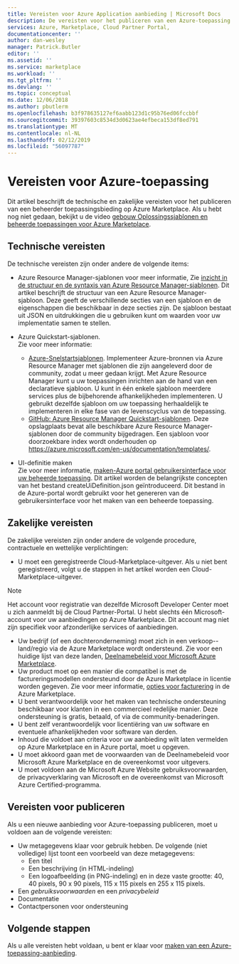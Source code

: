 ```yaml
---
title: Vereisten voor Azure Application aanbieding | Microsoft Docs
description: De vereisten voor het publiceren van een Azure-toepassing aanbieden op Azure Marketplace.
services: Azure, Marketplace, Cloud Partner Portal,
documentationcenter: ''
author: dan-wesley
manager: Patrick.Butler
editor: ''
ms.assetid: ''
ms.service: marketplace
ms.workload: ''
ms.tgt_pltfrm: ''
ms.devlang: ''
ms.topic: conceptual
ms.date: 12/06/2018
ms.author: pbutlerm
ms.openlocfilehash: b3f978635127ef6aabb123d1c95b76ed06fccbbf
ms.sourcegitcommit: 39397603c8534d3d0623ae4efbeca153df8ed791
ms.translationtype: MT
ms.contentlocale: nl-NL
ms.lasthandoff: 02/12/2019
ms.locfileid: "56097787"
---
```

# <a name="azure-application-prerequisites"></a>Vereisten voor Azure-toepassing

Dit artikel beschrijft de technische en zakelijke vereisten voor het publiceren van een beheerder toepassingsbieding op Azure Marketplace.  Als u hebt nog niet gedaan, bekijkt u de video [gebouw Oplossingssjablonen en beheerde toepassingen voor Azure Marketplace](https://channel9.msdn.com/Events/Build/2018/BRK3603).


## <a name="technical-requirements"></a>Technische vereisten

De technische vereisten zijn onder andere de volgende items:

*   Azure Resource Manager-sjablonen voor meer informatie, Zie [inzicht in de structuur en de syntaxis van Azure Resource Manager-sjablonen](https://docs.microsoft.com/azure/azure-resource-manager/resource-group-authoring-templates). Dit artikel beschrijft de structuur van een Azure Resource Manager-sjabloon. Deze geeft de verschillende secties van een sjabloon en de eigenschappen die beschikbaar in deze secties zijn. De sjabloon bestaat uit JSON en uitdrukkingen die u gebruiken kunt om waarden voor uw implementatie samen te stellen. 
* Azure Quickstart-sjablonen.<br> Zie voor meer informatie:

  * [Azure-Snelstartsjablonen](https://azure.microsoft.com/documentation/templates/). Implementeer Azure-bronnen via Azure Resource Manager met sjablonen die zijn aangeleverd door de community, zodat u meer gedaan krijgt. Met Azure Resource Manager kunt u uw toepassingen inrichten aan de hand van een declaratieve sjabloon. U kunt in één enkele sjabloon meerdere services plus de bijbehorende afhankelijkheden implementeren. U gebruikt dezelfde sjabloon om uw toepassing herhaaldelijk te implementeren in elke fase van de levenscyclus van de toepassing.
  * [GitHub: Azure Resource Manager Quickstart-sjablonen](https://github.com/azure/azure-quickstart-templates). Deze opslagplaats bevat alle beschikbare Azure Resource Manager-sjablonen door de community bijgedragen. Een sjabloon voor doorzoekbare index wordt onderhouden op https://azure.microsoft.com/en-us/documentation/templates/.
* UI-definitie maken<br>
Zie voor meer informatie, [maken-Azure portal gebruikersinterface voor uw beheerde toepassing](https://docs.microsoft.com/azure/azure-resource-manager/managed-application-createuidefinition-overview). Dit artikel worden de belangrijkste concepten van het bestand createUiDefinition.json geïntroduceerd. Dit bestand in de Azure-portal wordt gebruikt voor het genereren van de gebruikersinterface voor het maken van een beheerde toepassing.


## <a name="business-requirements"></a>Zakelijke vereisten

De zakelijke vereisten zijn onder andere de volgende procedure, contractuele en wettelijke verplichtingen:

* U moet een geregistreerde Cloud-Marketplace-uitgever. Als u niet bent geregistreerd, volgt u de stappen in het artikel worden een Cloud-Marketplace-uitgever.

>[!NOTE]
>Het account voor registratie van dezelfde Microsoft Developer Center moet u zich aanmeldt bij de Cloud Partner-Portal. U hebt slechts één Microsoft-account voor uw aanbiedingen op Azure Marketplace. Dit account mag niet zijn specifiek voor afzonderlijke services of aanbiedingen.

* Uw bedrijf (of een dochteronderneming) moet zich in een verkoop--land/regio via de Azure Marketplace wordt ondersteund. Zie voor een huidige lijst van deze landen, [Deelnamebeleid voor Microsoft Azure Marketplace](https://azure.microsoft.com/support/legal/marketplace/participation-policies/).
* Uw product moet op een manier die compatibel is met de factureringsmodellen ondersteund door de Azure Marketplace in licentie worden gegeven. Zie voor meer informatie, [opties voor facturering](https://docs.microsoft.com/azure/marketplace/marketplace-commercial-transaction-capabilities-and-considerations) in de Azure Marketplace.
* U bent verantwoordelijk voor het maken van technische ondersteuning beschikbaar voor klanten in een commercieel redelijke manier. Deze ondersteuning is gratis, betaald, of via de community-benaderingen.
* U bent zelf verantwoordelijk voor licentiëring van uw software en eventuele afhankelijkheden voor software van derden.
* Inhoud die voldoet aan criteria voor uw aanbieding wilt laten vermelden op Azure Marketplace en in Azure portal, moet u opgeven.
* U moet akkoord gaan met de voorwaarden van de Deelnamebeleid voor Microsoft Azure Marketplace en de overeenkomst voor uitgevers.
* U moet voldoen aan de Microsoft Azure Website gebruiksvoorwaarden, de privacyverklaring van Microsoft en de overeenkomst van Microsoft Azure Certified-programma.


## <a name="publishing-requirements"></a>Vereisten voor publiceren

Als u een nieuwe aanbieding voor Azure-toepassing publiceren, moet u voldoen aan de volgende vereisten:

* Uw metagegevens klaar voor gebruik hebben. De volgende (niet volledige) lijst toont een voorbeeld van deze metagegevens:
  * Een titel
  * Een beschrijving (in HTML-indeling)
  * Een logoafbeelding (in PNG-indeling) en in deze vaste grootte: 40, 40 pixels, 90 x 90 pixels, 115 x 115 pixels en 255 x 115 pixels.
* Een *gebruiksvoorwaarden* en een *privacybeleid*
* Documentatie
* Contactpersonen voor ondersteuning


## <a name="next-steps"></a>Volgende stappen

Als u alle vereisten hebt voldaan, u bent er klaar voor [maken van een Azure-toepassing-aanbieding](./cpp-create-offer.md). 
 
